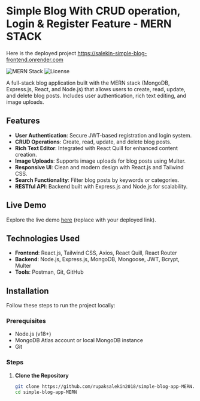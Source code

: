 # Simple Blog With CRUD operation, Login & Register Feature - MERN STACK
Here is the deployed project https://salekin-simple-blog-frontend.onrender.com

![MERN Stack](https://img.shields.io/badge/MERN-Full%20Stack-green?style=flat-square)
![License](https://img.shields.io/badge/License-MIT-blue?style=flat-square)

A full-stack blog application built with the MERN stack (MongoDB, Express.js, React, and Node.js) that allows users to create, read, update, and delete blog posts. Includes user authentication, rich text editing, and image uploads.

## Features

- **User Authentication**: Secure JWT-based registration and login system.
- **CRUD Operations**: Create, read, update, and delete blog posts.
- **Rich Text Editor**: Integrated with React Quill for enhanced content creation.
- **Image Uploads**: Supports image uploads for blog posts using Multer.
- **Responsive UI**: Clean and modern design with React.js and Tailwind CSS.
- **Search Functionality**: Filter blog posts by keywords or categories.
- **RESTful API**: Backend built with Express.js and Node.js for scalability.

## Live Demo

Explore the live demo [here](https://salekin-simple-blog-frontend.onrender.com) (replace with your deployed link).

## Technologies Used

- **Frontend**: React.js, Tailwind CSS, Axios, React Quill, React Router
- **Backend**: Node.js, Express.js, MongoDB, Mongoose, JWT, Bcrypt, Multer
- **Tools**: Postman, Git, GitHub

## Installation

Follow these steps to run the project locally:

### Prerequisites
- Node.js (v18+)
- MongoDB Atlas account or local MongoDB instance
- Git

### Steps
1. **Clone the Repository**
   ```bash
   git clone https://github.com/rupaksalekin2018/simple-blog-app-MERN.git
   cd simple-blog-app-MERN
